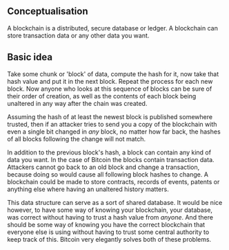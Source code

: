 ## Conceptualisation

A blockchain is a distributed, secure database or ledger. A blockchain can store transaction data or any other data you want.

## Basic idea

Take some chunk or 'block' of data, compute the hash for it, now take that hash value and put it in the next block. Repeat the process for each new block. Now anyone who looks at this sequence of blocks can be sure of their order of creation, as well as the contents of each block being unaltered in any way after the chain was created.

Assuming the hash of at least the newest block is published somewhere trusted, then if an attacker tries to send you a copy of the blockchain with even a single bit changed in *any* block, no matter how far back, the hashes of all blocks following the change will not match.

In addition to the previous block's hash, a block can contain any kind of data you want. In the case of Bitcoin the blocks contain transaction data. Attackers cannot go back to an old block and change a transaction, because doing so would cause all following block hashes to change. A blockchain could be made to store contracts, records of events, patents or anything else where having an unaltered history matters.

This data structure can serve as a sort of shared database. It would be nice however, to have some way of knowing your blockchain, your database, was correct without having to trust a hash value from *anyone*. And there should be some way of knowing you have the correct blockchain that everyone else is using without having to trust some central authority to keep track of this. Bitcoin very elegantly solves both of these problems.
